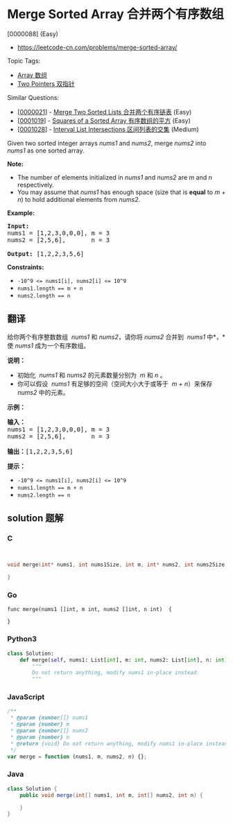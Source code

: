 # Merge Sorted Array 合并两个有序数组

[0000088] (Easy)

- https://leetcode-cn.com/problems/merge-sorted-array/

Topic Tags:

- [Array 数组](https://leetcode-cn.com/tag/array/)
- [Two Pointers 双指针](https://leetcode-cn.com/tag/two-pointers/)

Similar Questions:

- [[0000021](https://leetcode-cn.com/problems/merge-two-sorted-lists/)] - [Merge Two Sorted Lists 合并两个有序链表](./0000021.merge-two-sorted-lists.md) (Easy)
- [[0001019](https://leetcode-cn.com/problems/squares-of-a-sorted-array/)] - [Squares of a Sorted Array 有序数组的平方](./0001019.squares-of-a-sorted-array.md) (Easy)
- [[0001028](https://leetcode-cn.com/problems/interval-list-intersections/)] - [Interval List Intersections 区间列表的交集](./0001028.interval-list-intersections.md) (Medium)

Given two sorted integer arrays _nums1_ and _nums2_, merge _nums2_ into _nums1_ as one sorted array.

**Note:**

- The number of elements initialized in _nums1_ and _nums2_ are _m_ and _n_ respectively.
- You may assume that _nums1_ has enough space (size that is **equal** to _m_ + _n_) to hold additional elements from _nums2_.

**Example:**

<pre><strong>Input:</strong>
nums1 = [1,2,3,0,0,0], m = 3
nums2 = [2,5,6],       n = 3

<strong>Output:</strong>&nbsp;[1,2,2,3,5,6]
</pre>

**Constraints:**

- `-10^9 <= nums1[i], nums2[i] <= 10^9`
- `nums1.length == m + n`
- `nums2.length == n`

## 翻译

给你两个有序整数数组  *nums1* 和 _nums2_，请你将 _nums2_ 合并到  *nums1* 中*，*使 _nums1_ 成为一个有序数组。

**说明：**

- 初始化  *nums1* 和 _nums2_ 的元素数量分别为  *m* 和 _n_ 。
- 你可以假设  *nums1* 有足够的空间（空间大小大于或等于  *m + n*）来保存 _nums2_ 中的元素。

**示例：**

<pre><strong>输入：</strong>
nums1 = [1,2,3,0,0,0], m = 3
nums2 = [2,5,6],       n = 3

<strong>输出：</strong>[1,2,2,3,5,6]</pre>

**提示：**

- `-10^9 <= nums1[i], nums2[i] <= 10^9`
- `nums1.length == m + n`
- `nums2.length == n`

## solution 题解

### C

```c


void merge(int* nums1, int nums1Size, int m, int* nums2, int nums2Size, int n){

}
```

### Go

```golang
func merge(nums1 []int, m int, nums2 []int, n int)  {

}
```

### Python3

```python
class Solution:
    def merge(self, nums1: List[int], m: int, nums2: List[int], n: int) -> None:
        """
        Do not return anything, modify nums1 in-place instead.
        """
```

### JavaScript

```javascript
/**
 * @param {number[]} nums1
 * @param {number} m
 * @param {number[]} nums2
 * @param {number} n
 * @return {void} Do not return anything, modify nums1 in-place instead.
 */
var merge = function (nums1, m, nums2, n) {};
```

### Java

```java
class Solution {
    public void merge(int[] nums1, int m, int[] nums2, int n) {

    }
}
```

